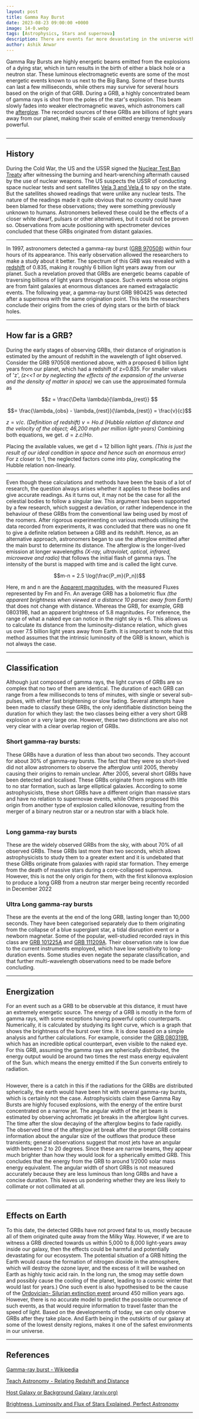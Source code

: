 ```yaml
---
layout: post
title: Gamma Ray Burst
date: 2023-08-23 09:00:00 +0000
image: 14-0.webp
tags: [Astrophysics, Stars and supernova]
description: There are events far more devastating in the universe with the power to annihilate everything on their path. Far more dangerous than exploding supernovae and merging black holes. Being only second to the big bang in terms of energy. What are these events?
author: Ashik Anwar
---
```


Gamma Ray Bursts are highly energetic beams emitted from the explosions of a dying star, which in turn results in the birth of either a black hole or a neutron star. These luminous electromagnetic events are some of the most energetic events known to us next to the Big Bang. Some of these bursts can last a few milliseconds, while others may survive for several hours based on the origin of that GRB. During a GRB, a highly concentrated beam of gamma rays is shot from the poles of the star's explosion. This beam slowly fades into weaker electromagnetic waves, which astronomers call the [afterglow](https://astronomy.swin.edu.au/cosmos/G/Gamma+Ray+Burst+Afterglow). The recorded sources of these GRBs are billions of light years away from our planet, making their scale of emitted energy tremendously powerful.

<p align="center">
   <img src="/img/14-1.webp" alt>
</p>

------

## History

During the Cold War, the US and the USSR signed the [Nuclear Test Ban Treaty](https://en.wikipedia.org/wiki/Comprehensive_Nuclear-Test-Ban_Treaty) after witnessing the burning and heart-wrenching aftermath caused by the use of nuclear weapons. The US suspects the USSR of conducting space nuclear tests and sent satellites [Vela 3 and Vela 4](https://en.wikipedia.org/wiki/Vela_(satellite)) to spy on the state. But the satellites showed readings that were unlike any nuclear tests. The nature of the readings made it quite obvious that no country could have been blamed for these observations; they were something previously unknown to humans. Astronomers believed these could be the effects of a closer white dwarf, pulsars or other alternatives, but it could not be proven so. Observations from acute positioning with spectrometer devices concluded that these GRBs originated from distant galaxies.

------

In 1997, astronomers detected a gamma-ray burst ([GRB 970508](https://en.wikipedia.org/wiki/GRB_970508)) within four hours of its appearance. This early observation allowed the researchers to make a study about it better. The spectrum of this GRB was revealed with a [redshift](https://en.wikipedia.org/wiki/Redshift) of 0.835, making it roughly 6 billion light years away from our planet. Such a revelation proved that GRBs are energetic beams capable of traversing billions of light years through space. Such events whose origins are from faint galaxies at enormous distances are named extragalactic events. The following year, a gamma-ray burst GRB 980425 was detected after a supernova with the same origination point. This lets the researchers conclude their origins from the cries of dying stars or the birth of black holes.

------

## How far is a GRB?

During the early stages of observing GRBs, their distance of origination is estimated by the amount of redshift in the wavelength of light observed. Consider the GRB 970508 mentioned above, with a proposed 6 billion light years from our planet, which had a redshift of z=0.835. For smaller values of 'z', *(z<<1 or by neglecting the effects of the expansion of the universe and the density of matter in space)* we can use the approximated formula as

$$z = \frac{\Delta \lambda}{\lambda_{rest}}  $$
  
$$= \frac{\lambda_{obs} - \lambda_{rest}}{\lambda_{rest}} = \frac{v}{c}$$

$z = v/c$. *(Definition of redshift)*
$v = Ho.d$ *(Hubble relation of distance and the velocity of the object; 46,200 mph per million light-years)*
Combining both equations, we get.
$d = z.c/Ho$.

Placing the available values, we get d = 12 billion light years.
*(This is just the result of our ideal condition in space and hence such an enormous error)*
For z closer to 1, the neglected factors come into play, complicating the Hubble relation non-linearly.

------

Even though these calculations and methods have been the basis of a lot of research, the question always arises whether it applies to these bodies and give accurate readings. As it turns out, it may not be the case for all the celestial bodies to follow a singular law. This argument has been supported by a few research, which suggest a deviation, or rather independence in the behaviour of these GRBs from the conventional law being used by most of the roomers. After rigorous experimenting on various methods utilising the data recorded from experiments, it was concluded that there was no one fit to give a definite relation between a GRB and its redshift.
Hence, as an alternative approach, astronomers began to use the afterglow emitted after the main burst to determine its distance.
The afterglow is the longer-lived emission at longer wavelengths *(X-ray, ultraviolet, optical, infrared, microwave and radio)* that follows the initial flash of gamma rays. The intensity of the burst is mapped with time and is called the light curve.

$$m-n = 2.5 \log(\frac{P_m}{P_n})$$

Here, m and n are the [Apparent magnitudes](https://en.wikipedia.org/wiki/Redshift), with the measured Fluxes represented by Fm and Fn.
An average GRB has a bolometric flux *(the apparent brightness when viewed at a distance 10 parsec away from Earth)* that does not change with distance. Whereas the GRB, for example, GRB 080319B, had an apparent brightness of 5.8 magnitudes. For reference, the range of what a naked eye can notice in the night sky is +6.
This allows us to calculate its distance from the luminosity-distance relation, which gives us over 7.5 billion light years away from Earth.
It is important to note that this method assumes that the intrinsic luminosity of the GRB is known, which is not always the case.

------

## Classification

Although just composed of gamma rays, the light curves of GRBs are so complex that no two of them are identical. The duration of each GRB can range from a few milliseconds to tens of minutes, with single or several sub-pulses, with either fast brightening or slow fading.
Several attempts have been made to classify these GRBs, the only identifiable distinction being the duration for which they last: the two classes being either a very short GRB explosion or a very large one. However, these two distinctions are also not very clear with a clear overlap region of GRBs.


### Short gamma-ray bursts:

These GRBs have a duration of less than about two seconds. They account for about 30% of gamma-ray bursts. The fact that they were so short-lived did not allow astronomers to observe the afterglow until 2005, thereby causing their origins to remain unclear. After 2005, several short GRBs have been detected and localised. These GRBs originate from regions with little to no star formation, such as large elliptical galaxies. According to some astrophysicists, these short GRBs have a different origin than massive stars and have no relation to supernovae events, while Others proposed this origin from another type of explosion called kilonovae, resulting from the merger of a binary neutron star or a neutron star with a black hole.

<p align="center">
   <img src="/img/14-2.webp" alt>
</p>


### Long gamma-ray bursts

These are the widely observed GRBs from the sky, with about 70% of all observed GRBs. These GRBs last more than two seconds, which allows astrophysicists to study them to a greater extent and it is undebated that these GRBs originate from galaxies with rapid star formation. They emerge from the death of massive stars during a core-collapsed supernova. However, this is not the only origin for them, with the first kilonova explosion to produce a long GRB from a neutron star merger being recently recorded in December 2022

### Ultra Long gamma-ray bursts

These are the events at the end of the long GRB, lasting longer than 10,000 seconds. They have been categorised separately due to them originating from the collapse of a blue supergiant star, a tidal disruption event or a newborn magnetar. Some of the popular, well-studied recorded rays in this class are [GRB 101225A](https://en.wikipedia.org/wiki/GRB_101225A) and [GRB 111209A](https://en.wikipedia.org/wiki/GRB_111209A). Their observation rate is low due to the current instruments employed, which have low sensitivity to long-duration events. Some studies even negate the separate classification, and that further multi-wavelength observations need to be made before concluding.

------

## Energization

For an event such as a GRB to be observable at this distance, it must have an extremely energetic source. The energy of a GRB is mostly in the form of gamma rays, with some exceptions having powerful optic counterparts. Numerically, it is calculated by studying its light curve, which is a graph that shows the brightness of the burst over time. It is done based on a simple analysis and further calculations. For example, consider the [GRB 080319B](https://en.wikipedia.org/wiki/GRB_080319B), which has an incredible optical counterpart, even visible to the naked eye. For this GRB, assuming the gamma rays are spherically distributed, the energy output would be around two times the rest mass energy equivalent of the Sun. which means the energy emitted if the Sun converts entirely to radiation.

<p align="center">
   <img src="/img/14-3.webp" alt>
</p>
However, there is a catch in this if the radiations for the GRBs are distributed spherically, the earth would have been hit with several gamma-ray bursts, which is certainly not the case.
Astrophysicists claim these Gamma Ray Bursts are highly focused explosions, with the energy of the entire burst concentrated on a narrow jet. The angular width of the jet beam is estimated by observing achromatic jet breaks in the afterglow light curves. The time after the slow decaying of the afterglow begins to fade rapidly. The observed time of the afterglow jet break after the prompt GRB contains information about the angular size of the outflows that produce these transients; general observations suggest that most jets have an angular width between 2 to 20 degrees.
Since these are narrow beams, they appear much brighter than how they would look for a spherically emitted GRB. This concludes that the energy from the GRB to around 1/2000 solar mass energy equivalent. The angular width of short GRBs is not measured accurately because they are less luminous than long GRBs and have a concise duration. This leaves us pondering whether they are less likely to collimate or not collimated at all.

<p align="center">
   <img src="/img/14-4.webp" alt>
</p>

------

## Effects on Earth

To this date, the detected GRBs have not proved fatal to us, mostly because all of them originated quite away from the Milky Way. However, if we are to witness a GRB directed towards us within 5,000 to 8,000 light-years away inside our galaxy, then the effects could be harmful and potentially devastating for our ecosystem. The potential situation of a GRB hitting the Earth would cause the formation of nitrogen dioxide in the atmosphere, which will destroy the ozone layer, and the excess of it will be washed on Earth as highly toxic acid rain. In the long run, the smog may settle down and possibly cause the cooling of the planet, leading to a cosmic winter that would last for years.)
One such event is also hypothesised to be the cause of the [Ordovician- Silurian extinction event](https://en.wikipedia.org/wiki/Late_Ordovician_mass_extinction) around 450 million years ago.
However, there is no accurate model to predict the possible occurrence of such events, as that would require information to travel faster than the speed of light. Based on the developments of today, we can only observe GRBs after they take place. And Earth being in the outskirts of our galaxy at some of the lowest density regions, makes it one of the safest environments in our universe.

------


## References

[Gamma-ray burst - Wikipedia](https://en.wikipedia.org/wiki/Gamma-ray_burst#More_recent_instruments)

[Teach Astronomy - Relating Redshift and Distance](https://www.teachastronomy.com/textbook/The-Expanding-Universe/Relating-Redshift-and-Distance/)

[Host Galaxy or Background Galaxy (arxiv.org)](https://arxiv.org/ftp/arxiv/papers/0801/0801.0780.pdf)

[Brightness, Luminosity and Flux of Stars Explained, Perfect Astronomy](https://perfectastronomy.com/astronomy-course/luminosity-flux-stars/)

------
